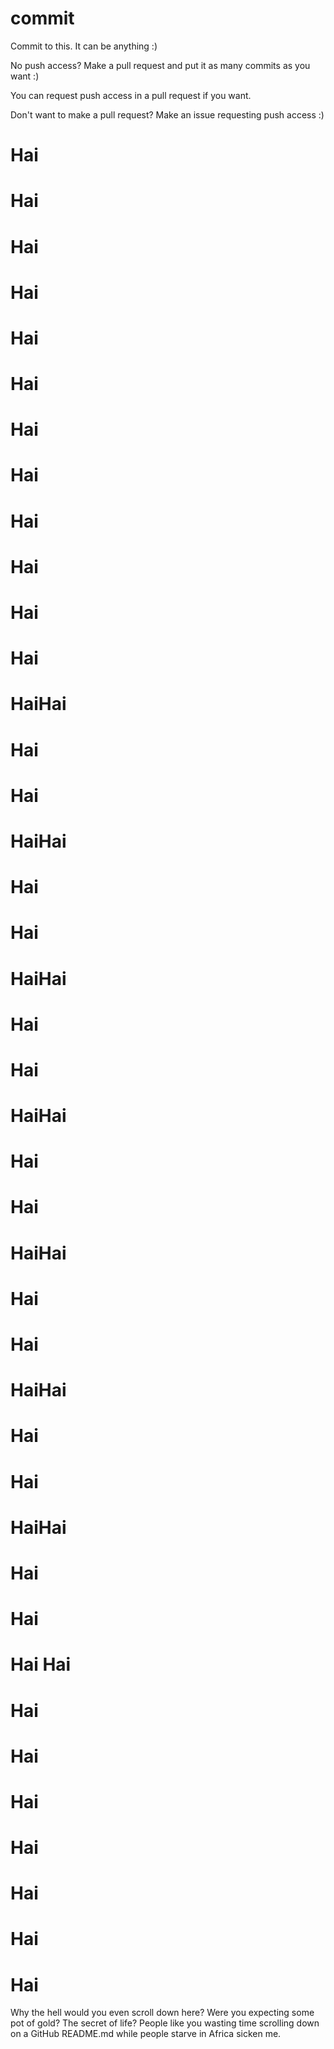 commit
======

Commit to this. It can be anything :)

No push access? Make a pull request and put it as many commits as you want :)

You can request push access in a pull request if you want.

Don't want to make a pull request? Make an issue requesting push access :)


Hai
===
Hai
===
Hai
===
Hai
===
Hai
===
Hai
===
Hai
===
Hai
===
Hai
===
Hai
===
Hai
===
Hai
===
HaiHai
===
Hai
===
Hai
===
HaiHai
===
Hai
===
Hai
===
HaiHai
===
Hai
===
Hai
===
HaiHai
===
Hai
===
Hai
===
HaiHai
===
Hai
===
Hai
===
HaiHai
===
Hai
===
Hai
===
HaiHai
===
Hai
===
Hai
===
Hai
Hai
===
Hai
===
Hai
===
Hai
===
Hai
===
Hai
===
Hai
===
Hai
===
Why the hell would you even scroll down here? Were you expecting some pot of gold? The secret of life? People like you wasting time scrolling down on a GitHub README.md while people starve in Africa sicken me.
